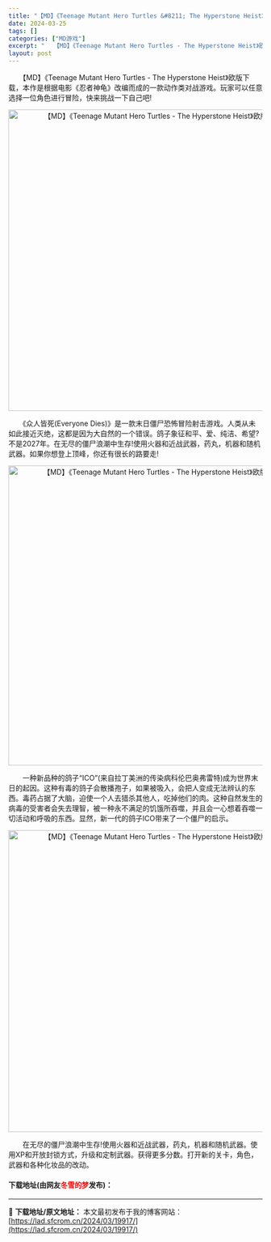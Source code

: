 ```yaml
---
title: "【MD】《Teenage Mutant Hero Turtles &#8211; The Hyperstone Heist》欧版下载"
date: 2024-03-25
tags: []
categories: ["MD游戏"]
excerpt: "　　【MD】《Teenage Mutant Hero Turtles - The Hyperstone Heist》欧版下载，本作是根据电影《忍者神龟》改编而成的一款动作类对战游戏。玩家可以任意选择一位角色进行冒险，快来挑战一下自己吧! 　　《众人皆死(Everyone Dies)》是一款末日僵尸恐&hellip;"
layout: post
---
```


 <p>　　【MD】《Teenage Mutant Hero Turtles - The Hyperstone Heist》欧版下载，本作是根据电影《忍者神龟》改编而成的一款动作类对战游戏。玩家可以任意选择一位角色进行冒险，快来挑战一下自己吧!</p> <p align="center"><img align="" border="0" src="https://lad.sfcrom.cn/wp-content/uploads/2024/03/20240325_6601147f96a59.png" width="596" alt="【MD】《Teenage Mutant Hero Turtles - The Hyperstone Heist》欧版下载" /></p> <p>　　《众人皆死(Everyone Dies)》是一款末日僵尸恐怖冒险射击游戏。人类从未如此接近灭绝，这都是因为大自然的一个错误。鸽子象征和平、爱、纯洁、希望?不是2027年。在无尽的僵尸浪潮中生存!使用火器和近战武器，药丸，机器和随机武器。如果你想登上顶峰，你还有很长的路要走!</p> <p align="center"><img align="" border="0" src="https://lad.sfcrom.cn/wp-content/uploads/2024/03/20240325_66011480d38ba.png" width="593" alt="【MD】《Teenage Mutant Hero Turtles - The Hyperstone Heist》欧版下载" /></p> <p>　　一种新品种的鸽子&ldquo;ICO&rdquo;(来自拉丁美洲的传染病科伦巴奥弗雷特)成为世界末日的起因。这种有毒的鸽子会散播孢子，如果被吸入，会把人变成无法辨认的东西。毒药占据了大脑，迫使一个人去猎杀其他人，吃掉他们的肉。这种自然发生的病毒的受害者会失去理智，被一种永不满足的饥饿所吞噬，并且会一心想着吞噬一切活动和呼吸的东西。显然，新一代的鸽子ICO带来了一个僵尸的启示。</p> <p align="center"><img align="" border="0" src="https://lad.sfcrom.cn/wp-content/uploads/2024/03/20240325_66011481ec480.png" width="597" alt="【MD】《Teenage Mutant Hero Turtles - The Hyperstone Heist》欧版下载" /></p> <p>　　在无尽的僵尸浪潮中生存!使用火器和近战武器，药丸，机器和随机武器。使用XP和开放封锁方式，升级和定制武器。获得更多分数。打开新的关卡，角色，武器和各种化妆品的改动。</p> <p><h4>下载地址(由网友<font color="red">冬雪的梦</font>发布)：</h4></p> 

---
📖 **下载地址/原文地址：** 本文最初发布于我的博客网站：[https://lad.sfcrom.cn/2024/03/19917/](https://lad.sfcrom.cn/2024/03/19917/)
